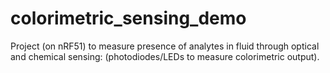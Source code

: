 # colorimetric_sensing_demo
Project (on nRF51) to measure presence of analytes in fluid through optical and chemical sensing: (photodiodes/LEDs to measure colorimetric output). 
